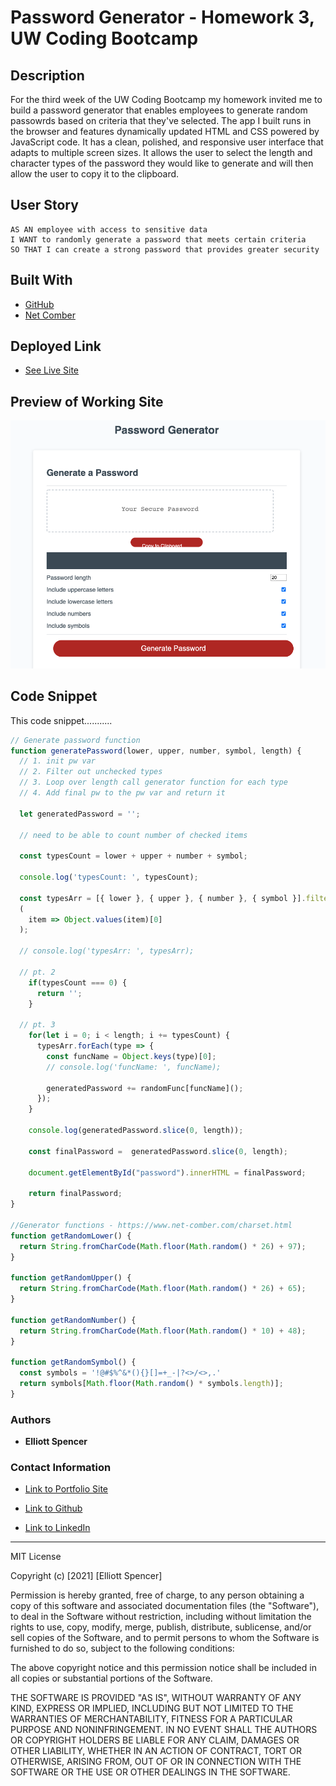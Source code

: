 # Password Generator - Homework 3, UW Coding Bootcamp

## Description

For the third week of the UW Coding Bootcamp my homework invited me to build a password generator that enables employees to generate random passowrds based on criteria that they've selected. The app I built runs in the browser and features dynamically updated HTML and CSS powered by JavaScript code. It has a clean, polished, and responsive user interface that adapts to multiple screen sizes. It allows the user to select the length and character types of the password they would like to generate and will then allow the user to copy it to the clipboard. 

## User Story

```
AS AN employee with access to sensitive data
I WANT to randomly generate a password that meets certain criteria
SO THAT I can create a strong password that provides greater security
```

## Built With

* [GitHub](https://github.com/spencee1315/hw_wk3)
* [Net Comber](https://www.net-comber.com/charset.html)

## Deployed Link

* [See Live Site](https://spencee1315.github.io/hw_wk3/)

## Preview of Working Site

![Image1](./Assets/PwGenerator_1.png)

## Code Snippet
This code snippet...........

```javascript 
// Generate password function
function generatePassword(lower, upper, number, symbol, length) {
  // 1. init pw var
  // 2. Filter out unchecked types
  // 3. Loop over length call generator function for each type
  // 4. Add final pw to the pw var and return it

  let generatedPassword = '';

  // need to be able to count number of checked items

  const typesCount = lower + upper + number + symbol;

  console.log('typesCount: ', typesCount);

  const typesArr = [{ lower }, { upper }, { number }, { symbol }].filter
  (
    item => Object.values(item)[0]
  );

  // console.log('typesArr: ', typesArr);

  // pt. 2 
    if(typesCount === 0) {
      return '';
    }

  // pt. 3
    for(let i = 0; i < length; i += typesCount) {
      typesArr.forEach(type => {
        const funcName = Object.keys(type)[0];
        // console.log('funcName: ', funcName);

        generatedPassword += randomFunc[funcName]();
      });
    }

    console.log(generatedPassword.slice(0, length));

    const finalPassword =  generatedPassword.slice(0, length);

    document.getElementById("password").innerHTML = finalPassword;

    return finalPassword;
}

//Generator functions - https://www.net-comber.com/charset.html
function getRandomLower() {
  return String.fromCharCode(Math.floor(Math.random() * 26) + 97);
}

function getRandomUpper() {
  return String.fromCharCode(Math.floor(Math.random() * 26) + 65);
}

function getRandomNumber() {
  return String.fromCharCode(Math.floor(Math.random() * 10) + 48);
}

function getRandomSymbol() {
  const symbols = '!@#$%^&*(){}[]=+_-|?<>/<>,.'
  return symbols[Math.floor(Math.random() * symbols.length)];
}
```

### Authors

* **Elliott Spencer**

### Contact Information

* [Link to Portfolio Site](https://spencee1315.github.io/hw_wk2/)

* [Link to Github](https://github.com/spencee1315)

* [Link to LinkedIn](https://www.linkedin.com/in/elliott-spencer-886a9818/)

- - -
MIT License

Copyright (c) [2021] [Elliott Spencer]

Permission is hereby granted, free of charge, to any person obtaining a copy
of this software and associated documentation files (the "Software"), to deal
in the Software without restriction, including without limitation the rights
to use, copy, modify, merge, publish, distribute, sublicense, and/or sell
copies of the Software, and to permit persons to whom the Software is
furnished to do so, subject to the following conditions:

The above copyright notice and this permission notice shall be included in all
copies or substantial portions of the Software.

THE SOFTWARE IS PROVIDED "AS IS", WITHOUT WARRANTY OF ANY KIND, EXPRESS OR
IMPLIED, INCLUDING BUT NOT LIMITED TO THE WARRANTIES OF MERCHANTABILITY,
FITNESS FOR A PARTICULAR PURPOSE AND NONINFRINGEMENT. IN NO EVENT SHALL THE
AUTHORS OR COPYRIGHT HOLDERS BE LIABLE FOR ANY CLAIM, DAMAGES OR OTHER
LIABILITY, WHETHER IN AN ACTION OF CONTRACT, TORT OR OTHERWISE, ARISING FROM,
OUT OF OR IN CONNECTION WITH THE SOFTWARE OR THE USE OR OTHER DEALINGS IN THE
SOFTWARE.
